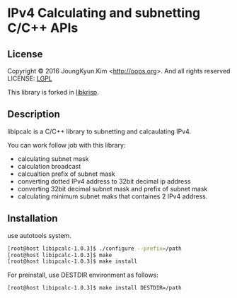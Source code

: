 IPv4 Calculating and subnetting C/C++ APIs
====

## License

Copyright &copy; 2016 JoungKyun.Kim &lt;http://oops.org&gt;. And all rights reserved
LICENSE: [LGPL](/LICENSE)

This library is forked in [libkrisp](https://github.com/Joungkyun/libkrisp).

## Description

libipcalc is a C/C++ library to subnetting and calcaulating IPv4.

You can work follow job with this library:

  * calculating subnet mask
  * calculation broadcast
  * calcualtion prefix of subnet mask
  * converting dotted IPv4 address to 32bit decimal ip address
  * converting 32bit decimal subnet mask and prefix of subnet mask
  * calculating minimum subnet maks that containes 2 IPv4 address.


## Installation

use autotools system.

```bash
[root@host libipcalc-1.0.3]$ ./configure --prefix=/path
[root@host libipcalc-1.0.3]$ make
[root@host libipcalc-1.0.3]$ make install
```

For preinstall, use DESTDIR environment as follows:

```bash
[root@host libipcalc-1.0.3]$ make install DESTDIR=/path
```

